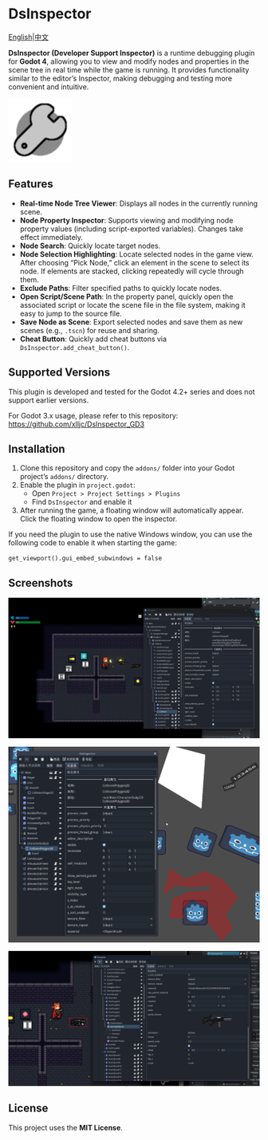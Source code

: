 # DsInspector

[English](README.md)|[中文](README_zh.md)

**DsInspector (Developer Support Inspector)** is a runtime debugging plugin for **Godot 4**, allowing you to view and modify nodes and properties in the scene tree in real time while the game is running.
 It provides functionality similar to the editor’s Inspector, making debugging and testing more convenient and intuitive.

![screenshot](addons/ds_inspector/icon/Icon.png)

## Features

- **Real-time Node Tree Viewer**: Displays all nodes in the currently running scene.
- **Node Property Inspector**: Supports viewing and modifying node property values (including script-exported variables). Changes take effect immediately.
- **Node Search**: Quickly locate target nodes.
- **Node Selection Highlighting**: Locate selected nodes in the game view. After choosing “Pick Node,” click an element in the scene to select its node. If elements are stacked, clicking repeatedly will cycle through them.
- **Exclude Paths**: Filter specified paths to quickly locate nodes.
- **Open Script/Scene Path**: In the property panel, quickly open the associated script or locate the scene file in the file system, making it easy to jump to the source file.
- **Save Node as Scene**: Export selected nodes and save them as new scenes (e.g., `.tscn`) for reuse and sharing.
- **Cheat Button**: Quickly add cheat buttons via `DsInspector.add_cheat_button()`.

## Supported Versions

This plugin is developed and tested for the Godot 4.2+ series and does not support earlier versions.

For Godot 3.x usage, please refer to this repository: https://github.com/xlljc/DsInspector_GD3

## Installation

1. Clone this repository and copy the `addons/` folder into your Godot project’s `addons/` directory.
2. Enable the plugin in `project.godot`:
   - Open `Project > Project Settings > Plugins`
   - Find `DsInspector` and enable it
3. After running the game, a floating window will automatically appear. Click the floating window to open the inspector.

If you need the plugin to use the native Windows window, you can use the following code to enable it when starting the game:

```gdscript
get_viewport().gui_embed_subwindows = false
```

## Screenshots

![preview](docs/preview.gif)

![2025-09-22_014424](docs/2025-09-22_014424.png)

![2025-09-22_015110](docs/2025-09-22_015110.png)



## License

This project uses the **MIT License**.
